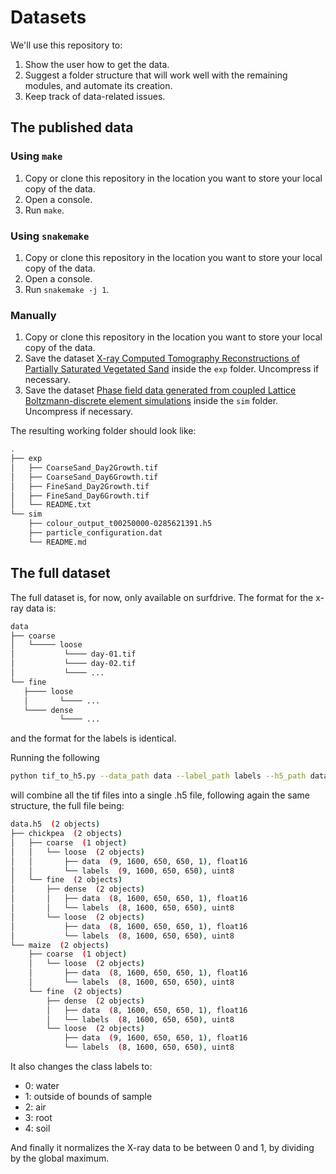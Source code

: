 # Datasets

We'll use this repository to:

1. Show the user how to get the data.
2. Suggest a folder structure that will work well with the remaining modules, and automate its creation.
3. Keep track of data-related issues.

## The published data

### Using `make`

1. Copy or clone this repository in the location you want to store your local copy of the data.
2. Open a console.
3. Run `make`.

### Using `snakemake`

1. Copy or clone this repository in the location you want to store your local copy of the data.
2. Open a console.
3. Run `snakemake -j 1`.

### Manually

1. Copy or clone this repository in the location you want to store your local copy of the data.
2. Save the dataset [X-ray Computed Tomography Reconstructions of Partially Saturated Vegetated Sand](https://doi.org/10.4121/21294510.v2) inside the `exp` folder. Uncompress if necessary.
3. Save the dataset [Phase field data generated from coupled Lattice Boltzmann-discrete element simulations](https://doi.org/10.4121/21272874.v1) inside the `sim` folder. Uncompress if necessary.

The resulting working folder should look like:

```bash
.
├── exp
│   ├── CoarseSand_Day2Growth.tif
│   ├── CoarseSand_Day6Growth.tif
│   ├── FineSand_Day2Growth.tif
│   ├── FineSand_Day6Growth.tif
│   └── README.txt
└── sim
    ├── colour_output_t00250000-0285621391.h5
    ├── particle_configuration.dat
    └── README.md
```

## The full dataset

The full dataset is, for now, only available on surfdrive.
The format for the x-ray data is:

```bash
data
├── coarse
│   └───── loose
│           └──── day-01.tif
│           └──── day-02.tif
│           └──── ...
└── fine
   ├──── loose
   │       └──── ...
   └──── dense
           └──── ...
```

and the format for the labels is identical.

Running the following
```bash
python tif_to_h5.py --data_path data --label_path labels --h5_path data.h5
```
will combine all the tif files into a single .h5 file, following again the same structure,
the full file being:
```bash
data.h5  (2 objects)
├── chickpea  (2 objects)
│   ├── coarse  (1 object)
│   │   └── loose  (2 objects)
│   │       ├── data  (9, 1600, 650, 650, 1), float16
│   │       └── labels  (9, 1600, 650, 650), uint8
│   └── fine  (2 objects)
│       ├── dense  (2 objects)
│       │   ├── data  (8, 1600, 650, 650, 1), float16
│       │   └── labels  (8, 1600, 650, 650), uint8
│       └── loose  (2 objects)
│           ├── data  (8, 1600, 650, 650, 1), float16
│           └── labels  (8, 1600, 650, 650), uint8
└── maize  (2 objects)
    ├── coarse  (1 object)
    │   └── loose  (2 objects)
    │       ├── data  (8, 1600, 650, 650, 1), float16
    │       └── labels  (8, 1600, 650, 650), uint8
    └── fine  (2 objects)
        ├── dense  (2 objects)
        │   ├── data  (8, 1600, 650, 650, 1), float16
        │   └── labels  (8, 1600, 650, 650), uint8
        └── loose  (2 objects)
            ├── data  (9, 1600, 650, 650, 1), float16
            └── labels  (8, 1600, 650, 650), uint8

```

It also changes the class labels to:
- 0: water
- 1: outside of bounds of sample
- 2: air
- 3: root
- 4: soil

And finally it normalizes the X-ray data to be between 0 and 1, by dividing by the global maximum.

